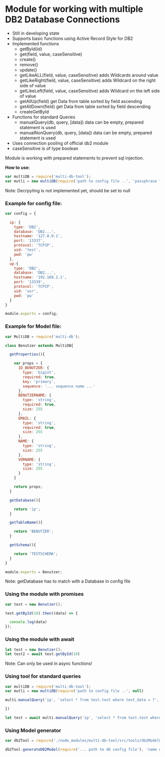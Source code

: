 # Module for working with multiple DB2 Database Connections

* Still in developing state
* Supports basic functions using Active Record Style for DB2
* Implemented functions
  * getById(id)
  * get(field, value, caseSensitive)
  * create()
  * remove()
  * update()
  * getLikeALL(field, value, caseSensitive) adds Wildcards around value
  * getLikeRight(field, value, caseSensitive) adds Wildcard on the right side of value
  * getLikeLeft(field, value, caseSensitive) adds Wildcard on the left side of value
  * getAllUp(field) get Data from table sorted by field ascending
  * getAllDown(field) get Data from table sorted by field descending
  * createGetById
* Functions for standard Queries
  * manualQuery(db, query, [data]) data can be empty, prepared statement is used
  * manualNonQuery(db, query, [data]) data can be empty, prepared statement is used
* Uses connection pooling of official db2 module
* caseSensitive is of type boolean

Module is working with prepared statements to prevent sql injection.

__How to use:__

```javascript
var multiDB = require('multi-db-tool');
var mutli = new multiDB(require('path to config file ..', 'passphrase for decrypting properties ...')
```

Note: Decrpyting is not implemented yet, should be set to null

### Example for config file:
```javascript
var config = {

  ip: {
    type: 'DB2',
    database: 'DB2...',
    hostname: '127.0.0.1',
    port: '13337',
    protocol: 'TCPIP',
    uid: 'test',
    pwd: 'pw'
  },
  up:{
    type: 'DB2',
    database: 'DB2...',
    hostname: '192.168.1.1',
    port: '13339',
    protocol: 'TCPIP',
    uid: 'usr',
    pwd: 'pw'
  }
}

module.exports = config;
```

### Example for Model file:
```javascript
var MultiDB = require('multi-db');

class Benutzer extends MultiDB{

  getProperties(){

    var props = {
      ID_BENUTZER: {
        type: 'bigint',
        required: true,
        key: 'primary',
        sequence: '... sequence name ...'
      },
      BENUTZERNAME: {
        type: 'string',
        required: true,
        size: 255
      },
      EMAIL: {
        type: 'string',
        required: true,
        size: 255
      },
      NAME: {
        type: 'string',
        size: 255
      },
      VORNAME: {
        type: 'string',
        size: 255
      }
    }

    return props;
  }

  getDatabase(){

    return 'ip';
  }

  getTableName(){

    return 'BENUTZER';
  }

  getSchema(){

    return 'TESTSCHEMA';
  }
}

module.exports = Benutzer;
```
Note: getDatabase has to match with a Database in config file

### Using the module with promises
```javascript
var test = new Benutzer();

test.getById(10).then((data) => {

  console.log(data)
});
```

### Using the module with await
```javascript
let test = new Benutzer();
let test2 = await test.getById(10)
```

Note: Can only be used in async functions!

### Using tool for standard queries
```javascript
var multiDB = require('multi-db-tool');
var mutli = new multiDB(require('path to config file ..', null)

multi.manualQuery('ip', 'select * from test.test where test_data = ?', ['test']).then((data) => {

})

let test = await multi.manualQuery('ip', 'select * from test.test where test_data = ?', ['test'])
```

### Using Model generator
```javascript
var db2Tool = require('./node_modules/multi-db-tool/src/tools/db2ModelGenerator.js')

db2Tool.generateDB2Model(require('... path to db config file'), 'name of db in config file', '..schema', '..table name', '.. sequence name for primary fields', '..path to write file');
```

